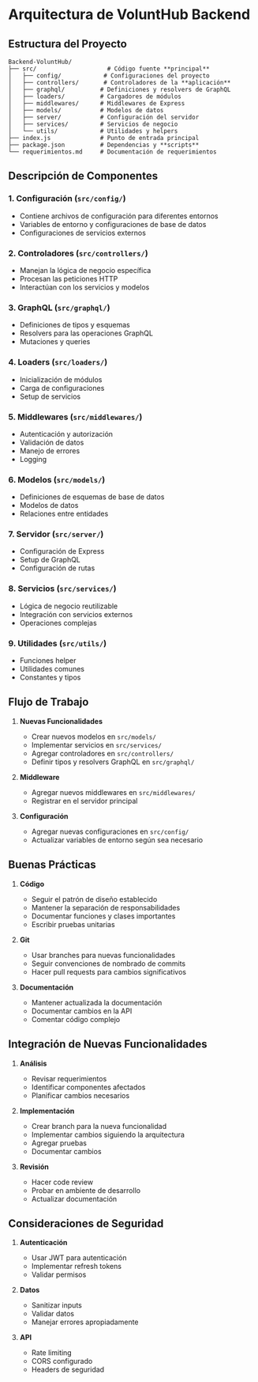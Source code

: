 # Arquitectura de VoluntHub Backend

## Estructura del Proyecto

```
Backend-VoluntHub/
├── src/                    # Código fuente **principal**
│   ├── config/            # Configuraciones del proyecto
│   ├── controllers/       # Controladores de la **aplicación**
│   ├── graphql/          # Definiciones y resolvers de GraphQL
│   ├── loaders/          # Cargadores de módulos
│   ├── middlewares/      # Middlewares de Express
│   ├── models/           # Modelos de datos
│   ├── server/           # Configuración del servidor
│   ├── services/         # Servicios de negocio
│   └── utils/            # Utilidades y helpers
├── index.js              # Punto de entrada principal
├── package.json          # Dependencias y **scripts**
└── requerimientos.md     # Documentación de requerimientos
```

## Descripción de Componentes

### 1. Configuración (`src/config/`)
- Contiene archivos de configuración para diferentes entornos
- Variables de entorno y configuraciones de base de datos
- Configuraciones de servicios externos

### 2. Controladores (`src/controllers/`)
- Manejan la lógica de negocio específica
- Procesan las peticiones HTTP
- Interactúan con los servicios y modelos

### 3. GraphQL (`src/graphql/`)
- Definiciones de tipos y esquemas
- Resolvers para las operaciones GraphQL
- Mutaciones y queries

### 4. Loaders (`src/loaders/`)
- Inicialización de módulos
- Carga de configuraciones
- Setup de servicios

### 5. Middlewares (`src/middlewares/`)
- Autenticación y autorización
- Validación de datos
- Manejo de errores
- Logging

### 6. Modelos (`src/models/`)
- Definiciones de esquemas de base de datos
- Modelos de datos
- Relaciones entre entidades

### 7. Servidor (`src/server/`)
- Configuración de Express
- Setup de GraphQL
- Configuración de rutas

### 8. Servicios (`src/services/`)
- Lógica de negocio reutilizable
- Integración con servicios externos
- Operaciones complejas

### 9. Utilidades (`src/utils/`)
- Funciones helper
- Utilidades comunes
- Constantes y tipos

## Flujo de Trabajo

1. **Nuevas Funcionalidades**
   - Crear nuevos modelos en `src/models/`
   - Implementar servicios en `src/services/`
   - Agregar controladores en `src/controllers/`
   - Definir tipos y resolvers GraphQL en `src/graphql/`

2. **Middleware**
   - Agregar nuevos middlewares en `src/middlewares/`
   - Registrar en el servidor principal

3. **Configuración**
   - Agregar nuevas configuraciones en `src/config/`
   - Actualizar variables de entorno según sea necesario

## Buenas Prácticas

1. **Código**
   - Seguir el patrón de diseño establecido
   - Mantener la separación de responsabilidades
   - Documentar funciones y clases importantes
   - Escribir pruebas unitarias

2. **Git**
   - Usar branches para nuevas funcionalidades
   - Seguir convenciones de nombrado de commits
   - Hacer pull requests para cambios significativos

3. **Documentación**
   - Mantener actualizada la documentación
   - Documentar cambios en la API
   - Comentar código complejo

## Integración de Nuevas Funcionalidades

1. **Análisis**
   - Revisar requerimientos
   - Identificar componentes afectados
   - Planificar cambios necesarios

2. **Implementación**
   - Crear branch para la nueva funcionalidad
   - Implementar cambios siguiendo la arquitectura
   - Agregar pruebas
   - Documentar cambios

3. **Revisión**
   - Hacer code review
   - Probar en ambiente de desarrollo
   - Actualizar documentación

## Consideraciones de Seguridad

1. **Autenticación**
   - Usar JWT para autenticación
   - Implementar refresh tokens
   - Validar permisos

2. **Datos**
   - Sanitizar inputs
   - Validar datos
   - Manejar errores apropiadamente

3. **API**
   - Rate limiting
   - CORS configurado
   - Headers de seguridad 